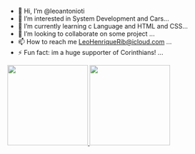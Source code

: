 - 👋 Hi, I’m @leoantonioti
- 👀 I’m interested in System Development and Cars...
- 🌱 I’m currently learning c Language and HTML and CSS...
- 💞️ I’m looking to collaborate on some project ...
- 📫 How to reach me LeoHenriqueRib@icloud.com ...
- ⚡ Fun fact: im a huge supporter of Corinthians! ...

<div>
<a href="https://github.com/leoantonioti">
<img loading="lazy" height="180em" src="https://github-readme-stats.vercel.app/api/top-langs/?username=leoantonioti&layout=compact&langs_count=7&theme=dracula"/>
<img loading="lazy" height="180em" src="https://github-readme-stats.vercel.app/api?username=leoantonioti&show_icons=true&theme=dracula&include_all_commits=true&count_private=true"/>
</div>
